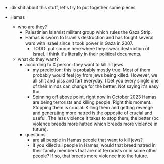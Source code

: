  * idk shit about this stuff, let's try to put together some pieces

  * Hamas
    * who are they?
      * Palestinian Islamist militant group which rules the Gaza Strip.
      * Hamas is sworn to Israel's destruction and has fought several wars with Israel since it took power in Gaza in 2007.
        * TODO: put source here where they swear destruction of Israel. I think it's literally in their political documents.
    * what do they want?
      * according to X person: they want to kill all jews
        * my prediction: this is probably mostly true. Most of them probably would feel joy from jews being killed. However, we all shit and piss and fart everyday. I bet you every single one of their minds can change for the better. Not saying it's easy tho.
        * Spinning off above point, right now in October 2023 Hamas are being terrorists and killing people. Right this moment. Stopping them is crucial. Killing them and getting revenge and generating more hatred is the opposite of crucial and useful. The less violence it takes to stop them, the better (bc violence breeds more hatred which breeds more violence in future).
      * questions
        * are all people in Hamas people that want to kill jews?
        * if you killed all people in Hamas, would that breed hatred in their family members that are not terrorists or in some other people? If so, that breeds more violence into the future.

